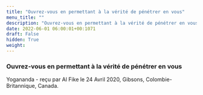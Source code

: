 ```yaml
---
title: "Ouvrez-vous en permettant à la vérité de pénétrer en vous"
menu_title: ""
description: "Ouvrez-vous en permettant à la vérité de pénétrer en vous"
date: 2022-06-01 06:00:01+00:1071
draft: False
hidden: True
weight:
---
```

### Ouvrez-vous en permettant à la vérité de pénétrer en vous

Yogananda - reçu par Al Fike le 24 Avril 2020, Gibsons, Colombie-Britannique, Canada.



